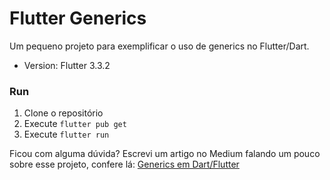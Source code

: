 # Flutter Generics

Um pequeno projeto para exemplificar o uso de generics no Flutter/Dart.

- Version: Flutter 3.3.2

### Run
1. Clone o repositório
2. Execute `flutter pub get`
3. Execute `flutter run`

Ficou com alguma dúvida? Escrevi um artigo no Medium falando um pouco sobre esse projeto, confere lá: [Generics em Dart/Flutter](https://medium.com/@diegokalschne/4c1edf6954f4)
